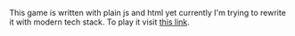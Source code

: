 This game is written with plain js and html yet currently I'm trying to rewrite it with modern tech stack. To play it visit [this link](https://anton23kirienko.github.io/game/index.html).
